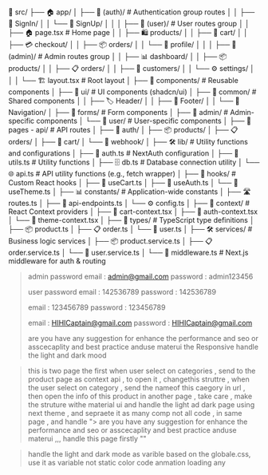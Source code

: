 📁 src/
├── 🏠 app/
│ ├── 🔐 (auth)/ # Authentication group routes
│ │ ├── 🔑 SignIn/
│ │ └── 📝 SignUp/
│ │
│ ├── 👤 (user)/ # User routes group
│ │ ├── 🏠 page.tsx # Home page
│ │ ├── 🛍️ products/
│ │ ├── 🛒 cart/
│ │ ├── 💳 checkout/
│ │ ├── 📦 orders/
│ │ └── 👤 profile/
│ │
│ ├── 👑 (admin)/ # Admin routes group
│ │ ├── 📊 dashboard/
│ │ ├── 📦 products/
│ │ ├── 📋 orders/
│ │ ├── 👥 customers/
│ │ └── ⚙️ settings/
│ │
│ └── 🏗️ layout.tsx # Root layout
│
├── 🧩 components/ # Reusable components
│ ├── 🎨 ui/ # UI components (shadcn/ui)
│ ├── 🔄 common/ # Shared components
│ │ ├── 🏷️ Header/
│ │ ├── 🦶 Footer/
│ │ └── 🧭 Navigation/
│ ├── 📝 forms/ # Form components
│ ├── 👑 admin/ # Admin-specific components
│ └── 👤 user/ # User-specific components
│
├── 🚀 pages - api/ # API routes
│ ├── 🔐 auth/
│ ├── 📦 products/
│ ├── 📋 orders/
│ ├── 🛒 cart/
│ └── 🔔 webhook/
│
├── 🛠️ lib/ # Utility functions and configurations
│ ├── 🔐 auth.ts # NextAuth configuration
│ ├── 🔧 utils.ts # Utility functions
│ ├── 🗄️ db.ts # Database connection utility
│ └── 🌐 api.ts # API utility functions (e.g., fetch wrapper)
│
├── 🎣 hooks/ # Custom React hooks
│ ├── 🛒 useCart.ts
│ ├── 🔐 useAuth.ts
│ └── 🎨 useTheme.ts
│
├── 📊 constants/ # Application-wide constants
│ ├── 🛣️ routes.ts
│ ├── 🔗 api-endpoints.ts
│ └── ⚙️ config.ts
│
├── 🧠 context/ # React Context providers
│ ├── 🛒 cart-context.tsx
│ ├── 🔐 auth-context.tsx
│ └── 🎨 theme-context.tsx
│
├── 📝 types/ # TypeScript type definitions
│ ├── 📦 product.ts
│ ├── 📋 order.ts
│ └── 👤 user.ts
│
├── 🛠️ services/ # Business logic services
│ ├── 📦 product.service.ts
│ ├── 📋 order.service.ts
│ └── 👤 user.service.ts
│
└── 🚦 middleware.ts # Next.js middleware for auth & routing

>
>
> admin password
> email : admin@gmail.com
> password : admin123456
>
> user password
> email : 142536789
> password : 142536789
>
> email : 123456789
> password : 123456789
>
> email : HIHICaptain@gmail.com
> password : HIHICaptain@gmail.com
>
>  are you have any suggestion for enhance the performance and seo or asscecaplity and best practice anduse materui
> the Responsive
> handle the light and dark mood




> this is two page the first when user select on categories , send to the product page as context api , to open it ,
> changethis struttre , when the user select on category , send the nameof this caegory in url , then open the info of
> this product in another page , take care , make the struture withe material ui and handle the light ad dark page using
> next theme , and sepraete it as many comp not all code , in same page , and handle ">  are you have any suggestion for
> enhance the performance and seo or asscecaplity and best practice anduse materui ,,, handle this page firstly ""


> handle the light and dark mode as varible based on the globale.css, use it as variable not static color code
> anmation
> loading
> any